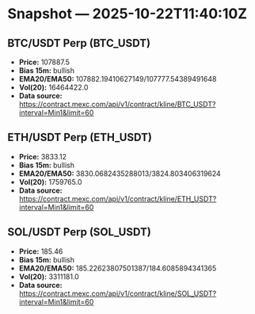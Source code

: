 # Snapshot — 2025-10-22T11:40:10Z

## BTC/USDT Perp (BTC_USDT)
- **Price:** 107887.5
- **Bias 15m:** bullish
- **EMA20/EMA50:** 107882.19410627149/107777.54389491648
- **Vol(20):** 16464422.0
- **Data source:** https://contract.mexc.com/api/v1/contract/kline/BTC_USDT?interval=Min1&limit=60

## ETH/USDT Perp (ETH_USDT)
- **Price:** 3833.12
- **Bias 15m:** bullish
- **EMA20/EMA50:** 3830.0682435288013/3824.803406319624
- **Vol(20):** 1759765.0
- **Data source:** https://contract.mexc.com/api/v1/contract/kline/ETH_USDT?interval=Min1&limit=60

## SOL/USDT Perp (SOL_USDT)
- **Price:** 185.46
- **Bias 15m:** bullish
- **EMA20/EMA50:** 185.22623807501387/184.6085894341365
- **Vol(20):** 3311181.0
- **Data source:** https://contract.mexc.com/api/v1/contract/kline/SOL_USDT?interval=Min1&limit=60
